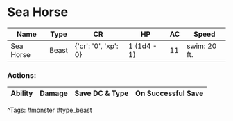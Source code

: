 # Sea Horse

| Name | Type | CR | HP | AC | Speed |
|------|------|----|----|----|-------|
| Sea Horse | Beast | {'cr': '0', 'xp': 0} | 1 (1d4 - 1) | 11 | swim: 20 ft. |

### Actions:

| Ability | Damage | Save DC & Type | On Successful Save |
|---------|--------|----------------|--------------------|


^Tags: #monster #type_beast